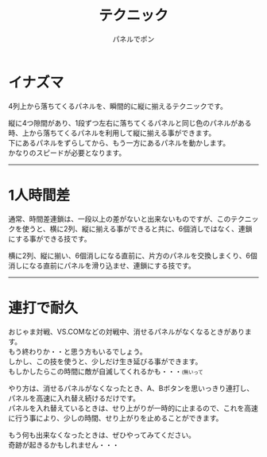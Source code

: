 ﻿---
layout: game
title: "テクニック"
subtitle: "パネルでポン"
category: game
subcategory: panel
---

# イナズマ

4列上から落ちてくるパネルを、瞬間的に縦に揃えるテクニックです。

縦に4つ隙間があり、1段ずつ左右に落ちてくるパネルと同じ色のパネルがある時、上から落ちてくるパネルを利用して縦に揃える事ができます。  
下にあるパネルをずらしてから、もう一方にあるパネルを動かします。  
かなりのスピードが必要となります。

---

# 1人時間差

通常、時間差連鎖は、一段以上の差がないと出来ないものですが、このテクニックを使うと、横に2列、縦に揃える事ができると共に、6個消しではなく、連鎖にする事ができる技です。

横に2列、縦に揃い、6個消しになる直前に、片方のパネルを交換しまくり、6個消しになる直前にパネルを滑り込ませ、連鎖にする技です。

---

# 連打で耐久

おじゃま対戦、VS.COMなどの対戦中、消せるパネルがなくなるときがあります。  
もう終わりか・・と思う方もいるでしょう。  
しかし、この技を使うと、少しだけ生き延びる事ができます。  
もしかしたらこの時間に敵が自滅してくれるかも・・・<font size="1">(無いって</font>

やり方は、消せるパネルがなくなったとき、A、Bボタンを思いっきり連打し、パネルを高速に入れ替え続けるだけです。  
パネルを入れ替えているときは、せり上がりが一時的に止まるので、これを高速に行う事により、少しの時間、せり上がりを止めることができます。

もう何も出来なくなったときは、ぜひやってみてください。  
奇跡が起きるかもしれません・・・